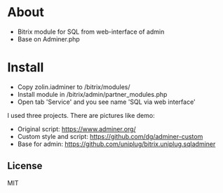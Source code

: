 # About
  -  Bitrix module for SQL from web-interface of admin
  -  Base on Adminer.php

# Install
  -  Copy zolin.iadminer to /bitrix/modules/
  -  Install module in /bitrix/admin/partner_modules.php
  -  Open tab 'Service' and you see name 'SQL via web interface'
  
I used three projects. There are pictures like demo:

- Original script: https://www.adminer.org/
- Custom style and script: https://github.com/dg/adminer-custom
- Base for admin: https://github.com/uniplug/bitrix.uniplug.sqladminer

License
----
MIT
